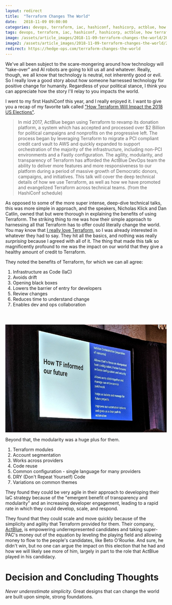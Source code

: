 ```yaml
---
layout: redirect
title:  "Terraform Changes The World"
date:   2018-11-09 09:00:00
categories: devops, terraform, iac, hashiconf, hashicorp, actblue, how terraform will impact the 2018 us elections
tags: devops, terraform, iac, hashiconf, hashicorp, actblue, how terraform will impact the 2018 us elections
image: /assets/article_images/2018-11-09-terraform-changes-the-world/2018-11-09-terraform-changes-the-world.jpg
image2: /assets/article_images/2018-11-09-terraform-changes-the-world/2018-11-09-terraform-changes-the-world-mobile.jpg
redirect: https://hedge-ops.com/terraform-changes-the-world
---
```

We've all been subject to the scare-mongering around how technology will "take-over" and AI robots are going to kill us all and whatever. Really, though, we all know that technology is neutral, not inherently good or evil. So I really love a good story about how someone harnessed technology for positive change for humanity. Regardless of your political stance, I think you can appreciate how the story I'll relay to you impacts the world.

I went to my first HashiConf this year, and I really enjoyed it. I want to give you a recap of my favorite talk called ["How Terraform Will Impact the 2018 US Elections"](https://www.hashiconf.com/schedule#nicholas-klick-dan-catlin).

> In mid 2017, ActBlue began using Terraform to revamp its donation platform, a system which has accepted and processed over $2 Billion for political campaigns and nonprofits on the progressive left. The process began by leveraging Terraform to migrate a PCI compliant credit card vault to AWS and quickly expanded to support orchestration of the majority of the infrastructure, including non-PCI environments and a Fastly configuration. The agility, modularity, and transparency of Terraform has afforded the ActBlue DevOps team the ability to deliver more features and more responsiveness to our platform during a period of massive growth of Democratic donors, campaigns, and initiatives. This talk will cover the deep technical details of how we use Terraform, as well as how we have promoted and evangelized Terraform across technical teams. (from the HashiConf schedule)

As opposed to some of the more super intense, deep-dive technical talks, this was more simple in approach, and the speakers, Nicholas Klick and Dan Catlin, owned that but were thorough in explaining the benefits of using Terraform. The striking thing to me was how their simple approach to harnessing all that Terraform has to offer could literally change the world. You may know that [I really love Terraform](http://www.anniehedgie.com/terraform-and-azure), so I was already interested in whatever they had to say. They hit all the basics, and nothing was really _surprising_ because I agreed with all of it. The thing that made this talk so magnificently profound to me was the impact on our world that they give a healthy amount of credit to Terraform.

They noted the benefits of Terraform, for which we can all agree:

1. Infrastructure as Code (IaC)
1. Avoids drift
1. Opening black boxes
1. Lowers the barrier of entry for developers
1. Review changes
1. Reduces time to understand change
1. Enables dev and ops collaboration

<img src='/assets/article_images/2018-11-09-terraform-changes-the-world/terraform.jpg' style='display: block; margin-left: auto; margin-right: auto; padding-top: 40px' />

Beyond that, the modularity was a huge plus for them.

1. Terraform modules
1. Account segmentation
1. Works across providers
1. Code reuse
1. Common configuration - single language for many providers
1. DRY (Don't Repeat Yourself) Code
1. Variations on common themes

They found they could be very agile in their approach to developing their IaC strategy because of the "emergent benefit of transparency and modularity" and an increasing developer engagement, leading to a rapid rate in which they could develop, scale, and respond.

They found that they could scale and move quickly because of the simplicity and agility that Terraform provided for them. Their company, [ActBlue](https://secure.actblue.com/), is empowering underrepresented candidates and taking super-PAC's money out of the equation by leveling the playing field and allowing money to flow to the people's candidates, like Beto O'Rourke. And sure, he didn't win, but no one can argue the impact on this election that he had and how we will likely see more of him, largely in part to the role that ActBlue played in his candidacy.

# Decision and Concluding Thoughts
*Never underestimate simplicity.* Great designs that can change the world are built upon simple, strong foundations.

